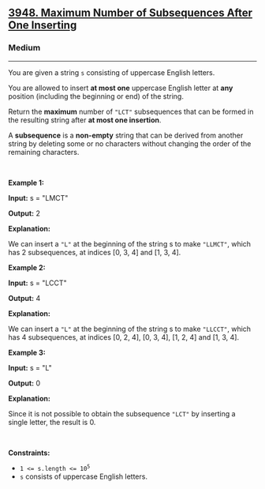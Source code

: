 <h2><a href="https://leetcode.com/problems/maximum-number-of-subsequences-after-one-inserting">3948. Maximum Number of Subsequences After One Inserting</a></h2><h3>Medium</h3><hr><p>You are given a string <code>s</code> consisting of uppercase English letters.</p>

<p>You are allowed to insert <strong>at most one</strong> uppercase English letter at <strong>any</strong> position (including the beginning or end) of the string.</p>

<p>Return the <strong>maximum</strong> number of <code>&quot;LCT&quot;</code> subsequences that can be formed in the resulting string after <strong>at most one insertion</strong>.</p>

<p>A <strong>subsequence</strong> is a <strong>non-empty</strong> string that can be derived from another string by deleting some or no characters without changing the order of the remaining characters.</p>

<p>&nbsp;</p>
<p><strong class="example">Example 1:</strong></p>

<div class="example-block">
<p><strong>Input:</strong> <span class="example-io">s = &quot;LMCT&quot;</span></p>

<p><strong>Output:</strong> <span class="example-io">2</span></p>

<p><strong>Explanation:</strong></p>

<p>We can insert a <code>&quot;L&quot;</code> at the beginning of the string s to make <code>&quot;LLMCT&quot;</code>, which has 2 subsequences, at indices [0, 3, 4] and [1, 3, 4].</p>
</div>

<p><strong class="example">Example 2:</strong></p>

<div class="example-block">
<p><strong>Input:</strong> <span class="example-io">s = &quot;LCCT&quot;</span></p>

<p><strong>Output:</strong> <span class="example-io">4</span></p>

<p><strong>Explanation:</strong></p>

<p>We can insert a <code>&quot;L&quot;</code> at the beginning of the string s to make <code>&quot;LLCCT&quot;</code>, which has 4 subsequences, at indices [0, 2, 4], [0, 3, 4], [1, 2, 4] and [1, 3, 4].</p>
</div>

<p><strong class="example">Example 3:</strong></p>

<div class="example-block">
<p><strong>Input:</strong> <span class="example-io">s = &quot;L&quot;</span></p>

<p><strong>Output:</strong> <span class="example-io">0</span></p>

<p><strong>Explanation:</strong></p>

<p>Since it is not possible to obtain the subsequence <code>&quot;LCT&quot;</code> by inserting a single letter, the result is 0.</p>
</div>

<p>&nbsp;</p>
<p><strong>Constraints:</strong></p>

<ul>
	<li><code>1 &lt;= s.length &lt;= 10<sup>5</sup></code></li>
	<li><code>s</code> consists of uppercase English letters.</li>
</ul>
